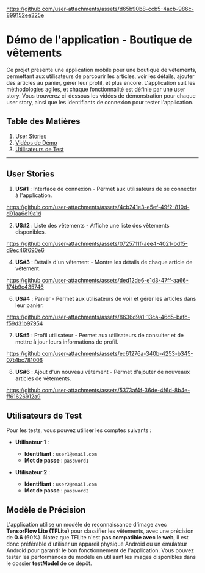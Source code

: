 
https://github.com/user-attachments/assets/d65b90b8-ccb5-4acb-986c-899152ee325e
# Démo de l'application - Boutique de vêtements

Ce projet présente une application mobile pour une boutique de vêtements, permettant aux utilisateurs de parcourir les articles, voir les détails, ajouter des articles au panier, gérer leur profil, et plus encore. L'application suit les méthodologies agiles, et chaque fonctionnalité est définie par une user story. Vous trouverez ci-dessous les vidéos de démonstration pour chaque user story, ainsi que les identifiants de connexion pour tester l'application.

## Table des Matières
1. [User Stories](#user-stories)
2. [Vidéos de Démo](#videos-de-demo)
3. [Utilisateurs de Test](#utilisateurs-de-test)


---

## User Stories

1. **US#1** : Interface de connexion - Permet aux utilisateurs de se connecter à l'application.


https://github.com/user-attachments/assets/4cb241e3-e5ef-49f2-810d-d91aa6c19a1d


2. **US#2** : Liste des vêtements - Affiche une liste des vêtements disponibles.
   

https://github.com/user-attachments/assets/0725711f-aee4-4021-bdf5-d9ec46f690e6


4. **US#3** : Détails d'un vêtement - Montre les détails de chaque article de vêtement.

   

https://github.com/user-attachments/assets/ded12de6-e1d3-47ff-aa66-174b9c435746


6. **US#4** : Panier - Permet aux utilisateurs de voir et gérer les articles dans leur panier.


https://github.com/user-attachments/assets/8636d9a1-13ca-46d5-bafc-f59d31b97954


  
7. **US#5** : Profil utilisateur - Permet aux utilisateurs de consulter et de mettre à jour leurs informations de profil.



https://github.com/user-attachments/assets/ec61276a-340b-4253-b345-07b1bc781006


   
8. **US#6** : Ajout d'un nouveau vêtement - Permet d'ajouter de nouveaux articles de vêtements.



https://github.com/user-attachments/assets/5373af4f-36de-4f6d-8b4e-ff61626912a9



## Utilisateurs de Test

Pour les tests, vous pouvez utiliser les comptes suivants :

- **Utilisateur 1** :
  - **Identifiant** : `user1@email.com`
  - **Mot de passe** : `password1`

- **Utilisateur 2** :
  - **Identifiant** : `user2@email.com`
  - **Mot de passe** : `password2`

## Modèle de Précision

L'application utilise un modèle de reconnaissance d'image avec **TensorFlow Lite (TFLite)** pour classifier les vêtements, avec une précision de **0.6** (60%). Notez que TFLite n'est **pas compatible avec le web**, il est donc préférable d'utiliser un appareil physique Android ou un émulateur Android pour garantir le bon fonctionnement de l'application. Vous pouvez tester les performances du modèle en utilisant les images disponibles dans le dossier **testModel** de ce dépôt.


